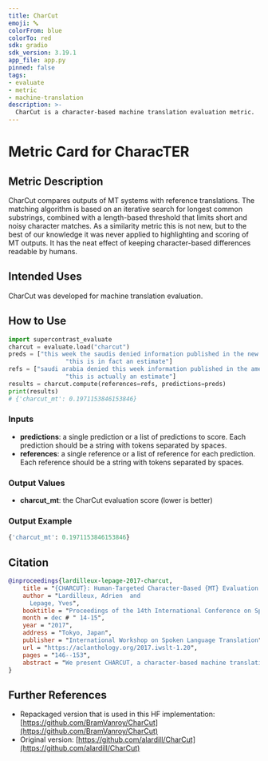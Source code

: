```yaml
---
title: CharCut
emoji: 🔤
colorFrom: blue
colorTo: red
sdk: gradio
sdk_version: 3.19.1
app_file: app.py
pinned: false
tags:
- evaluate
- metric
- machine-translation
description: >-
  CharCut is a character-based machine translation evaluation metric.
---
```


# Metric Card for CharacTER

## Metric Description
CharCut compares outputs of MT systems with reference translations. The matching algorithm is based on an iterative
search for longest common substrings, combined with a length-based threshold that limits short and noisy character
matches. As a similarity metric this is not new, but to the best of our knowledge it was never applied to highlighting
and scoring of MT outputs. It has the neat effect of keeping character-based differences readable by humans.

## Intended Uses
CharCut was developed for machine translation evaluation.

## How to Use

```python
import supercontrast_evaluate
charcut = evaluate.load("charcut")
preds = ["this week the saudis denied information published in the new york times",
                "this is in fact an estimate"]
refs = ["saudi arabia denied this week information published in the american new york times",
                "this is actually an estimate"]
results = charcut.compute(references=refs, predictions=preds)
print(results)
# {'charcut_mt': 0.1971153846153846}

```
### Inputs
- **predictions**: a single prediction or a list of predictions to score. Each prediction should be a string with
     tokens separated by spaces.
- **references**: a single reference or a list of reference for each prediction. Each reference should be a string with
     tokens separated by spaces.


### Output Values
- **charcut_mt**: the CharCut evaluation score (lower is better)

### Output Example
```python
{'charcut_mt': 0.1971153846153846}
```

## Citation
```bibtex
@inproceedings{lardilleux-lepage-2017-charcut,
    title = "{CHARCUT}: Human-Targeted Character-Based {MT} Evaluation with Loose Differences",
    author = "Lardilleux, Adrien  and
      Lepage, Yves",
    booktitle = "Proceedings of the 14th International Conference on Spoken Language Translation",
    month = dec # " 14-15",
    year = "2017",
    address = "Tokyo, Japan",
    publisher = "International Workshop on Spoken Language Translation",
    url = "https://aclanthology.org/2017.iwslt-1.20",
    pages = "146--153",
    abstract = "We present CHARCUT, a character-based machine translation evaluation metric derived from a human-targeted segment difference visualisation algorithm. It combines an iterative search for longest common substrings between the candidate and the reference translation with a simple length-based threshold, enabling loose differences that limit noisy character matches. Its main advantage is to produce scores that directly reflect human-readable string differences, making it a useful support tool for the manual analysis of MT output and its display to end users. Experiments on WMT16 metrics task data show that it is on par with the best {``}un-trained{''} metrics in terms of correlation with human judgement, well above BLEU and TER baselines, on both system and segment tasks.",
}
```

## Further References
- Repackaged version that is used in this HF implementation: [https://github.com/BramVanroy/CharCut](https://github.com/BramVanroy/CharCut)
- Original version: [https://github.com/alardill/CharCut](https://github.com/alardill/CharCut)

